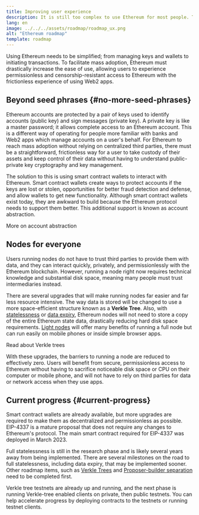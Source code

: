 ```yaml
---
title: Improving user experience
description: It is still too complex to use Ethereum for most people. To encourage mass adoption, Ethereum must drastically lower its barriers to entry - users must get the benefits of decentralized, permissionless and censorship resistant access to Ethereum but it must be as frictionless as using a traditional web2 app.
lang: en
image: ../../../assets/roadmap/roadmap_ux.png
alt: "Ethereum roadmap"
template: roadmap
---
```


Using Ethereum needs to be simplified; from managing keys and wallets to initiating transactions. To facilitate mass adoption, Ethereum must drastically increase the ease of use, allowing users to experience permissionless and censorship-resistant access to Ethereum with the frictionless experience of using Web2 apps.

## Beyond seed phrases {#no-more-seed-phrases}

Ethereum accounts are protected by a pair of keys used to identify accounts (public key) and sign messages (private key). A private key is like a master password; it allows complete access to an Ethereum account. This is a different way of operating for people more familiar with banks and Web2 apps which manage accounts on a user's behalf. For Ethereum to reach mass adoption without relying on centralized third parties, there must be a straightforward, frictionless way for a user to take custody of their assets and keep control of their data without having to understand public-private key cryptography and key management.

The solution to this is using smart contract wallets to interact with Ethereum. Smart contract wallets create ways to protect accounts if the keys are lost or stolen, opportunities for better fraud detection and defense, and allow wallets to get new functionality. Although smart contract wallets exist today, they are awkward to build because the Ethereum protocol needs to support them better. This additional support is known as account abstraction.

<ButtonLink variant="outline-color" to="/roadmap/account-abstraction/">More on account abstraction</ButtonLink>

## Nodes for everyone

Users running nodes do not have to trust third parties to provide them with data, and they can interact quickly, privately, and permissionlessly with the Ethereum blockchain. However, running a node right now requires technical knowledge and substantial disk space, meaning many people must trust intermediaries instead.

There are several upgrades that will make running nodes far easier and far less resource intensive. The way data is stored will be changed to use a more space-efficient structure known as a **Verkle Tree**. Also, with [statelessness](/roadmap/statelessness) or [data expiry](/roadmap/statelessness/#data-expiry), Ethereum nodes will not need to store a copy of the entire Ethereum state data, drastically reducing hard disk space requirements. [Light nodes](/developers/docs/nodes-and-clients/light-clients/) will offer many benefits of running a full node but can run easily on mobile phones or inside simple browser apps.

<ButtonLink variant="outline-color" to="/roadmap/verkle-trees/">Read about Verkle trees</ButtonLink>

With these upgrades, the barriers to running a node are reduced to effectively zero. Users will benefit from secure, permissionless access to Ethereum without having to sacrifice noticeable disk space or CPU on their computer or mobile phone, and will not have to rely on third parties for data or network access when they use apps.

## Current progress {#current-progress}

Smart contract wallets are already available, but more upgrades are required to make them as decentralized and permissionless as possible. EIP-4337 is a mature proposal that does not require any changes to Ethereum's protocol. The main smart contract required for EIP-4337 was deployed in March 2023.

Full statelessness is still in the research phase and is likely several years away from being implemented. There are several milestones on the road to full statelessness, including data expiry, that may be implemented sooner. Other roadmap items, such as [Verkle Trees](/roadmap/verkle-trees/) and [Proposer-builder separation](/roadmap/pbs/) need to be completed first.

Verkle tree testnets are already up and running, and the next phase is running Verkle-tree enabled clients on private, then public testnets. You can help accelerate progress by deploying contracts to the testnets or running testnet clients.
